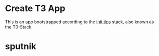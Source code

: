 # Create T3 App

This is an app bootstrapped according to the [init.tips](https://init.tips) stack, also known as the T3-Stack.
# sputnik
